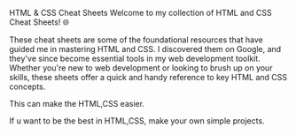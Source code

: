HTML & CSS Cheat Sheets
Welcome to my collection of HTML and CSS Cheat Sheets! 🌐

These cheat sheets are some of the foundational resources that have guided me in mastering HTML and CSS. I discovered them on Google, and they've since become essential tools in my web development toolkit. Whether you're new to web development or looking to brush up on your skills, these sheets offer a quick and handy reference to key HTML and CSS concepts.

This can make the HTML,CSS easier.

If u want to be the best in HTML,CSS, make your own simple projects.
